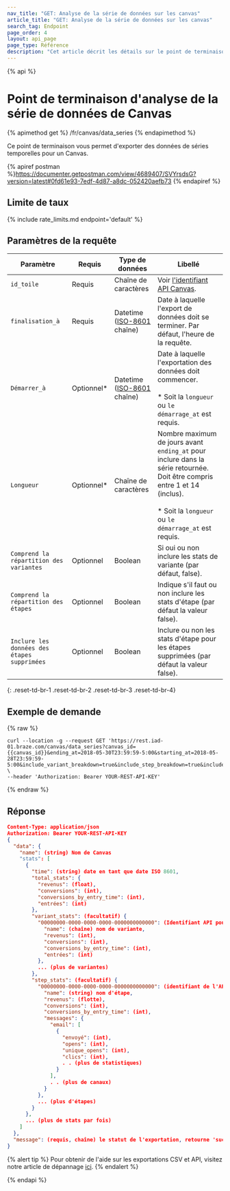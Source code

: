 ```yaml
---
nav_title: "GET: Analyse de la série de données sur les canvas"
article_title: "GET: Analyse de la série de données sur les canvas"
search_tag: Endpoint
page_order: 4
layout: api_page
page_type: Référence
description: "Cet article décrit les détails sur le point de terminaison Analytique de la série de données Canvas ."
---
```


{% api %}
# Point de terminaison d'analyse de la série de données de Canvas
{% apimethod get %}
/fr/canvas/data_series
{% endapimethod %}

Ce point de terminaison vous permet d'exporter des données de séries temporelles pour un Canvas.

{% apiref postman %}https://documenter.getpostman.com/view/4689407/SVYrsdsG?version=latest#0fd61e93-7edf-4d87-a8dc-052420aefb73 {% endapiref %}

## Limite de taux

{% include rate_limits.md endpoint='default' %}

## Paramètres de la requête

| Paramètre                                   | Requis     | Type de données                                                                | Libellé                                                                                                                                                                                             |
| ------------------------------------------- | ---------- | ------------------------------------------------------------------------------ | --------------------------------------------------------------------------------------------------------------------------------------------------------------------------------------------------- |
| `id_toile`                                  | Requis     | Chaîne de caractères                                                           | Voir [l'identifiant API Canvas]({{site.baseurl}}/api/identifier_types/).                                                                                                                            |
| `finalisation_à`                            | Requis     | Datetime <br>([ISO-8601](https://en.wikipedia.org/wiki/ISO_8601) chaîne) | Date à laquelle l'export de données doit se terminer. Par défaut, l'heure de la requête.                                                                                                            |
| `Démarrer_à`                                | Optionnel* | Datetime <br>([ISO-8601](https://en.wikipedia.org/wiki/ISO_8601) chaîne) | Date à laquelle l'exportation des données doit commencer. <br><br>* Soit la `longueur` ou `le démarrage_at` est requis.                                                                 |
| `Longueur`                                  | Optionnel* | Chaîne de caractères                                                           | Nombre maximum de jours avant `ending_at` pour inclure dans la série retournée. Doit être compris entre 1 et 14 (inclus). <br><br>* Soit la `longueur` ou `le démarrage_at` est requis. |
| `Comprend la répartition des variantes`     | Optionnel  | Boolean                                                                        | Si oui ou non inclure les stats de variante (par défaut, false).                                                                                                                                    |
| `Comprend la répartition des étapes`        | Optionnel  | Boolean                                                                        | Indique s'il faut ou non inclure les stats d'étape (par défaut la valeur false).                                                                                                                    |
| `Inclure les données des étapes supprimées` | Optionnel  | Boolean                                                                        | Inclure ou non les stats d'étape pour les étapes supprimées (par défaut la valeur false).                                                                                                           |
{: .reset-td-br-1 .reset-td-br-2 .reset-td-br-3  .reset-td-br-4}

## Exemple de demande
{% raw %}
```
curl --location -g --request GET 'https://rest.iad-01.braze.com/canvas/data_series?canvas_id={{canvas_id}}&ending_at=2018-05-30T23:59:59-5:00&starting_at=2018-05-28T23:59:59-5:00&include_variant_breakdown=true&include_step_breakdown=true&include_deleted_step_data=true' \
--header 'Authorization: Bearer YOUR-REST-API-KEY'
```
{% endraw %}

## Réponse

```json
Content-Type: application/json
Authorization: Bearer YOUR-REST-API-KEY
{
  "data": {
    "name": (string) Nom de Canvas
    "stats": [
      {
        "time": (string) date en tant que date ISO 8601,
        "total_stats": {
          "revenus": (float),
          "conversions": (int),
          "conversions_by_entry_time": (int),
          "entrées": (int)
        },
        "variant_stats": (facultatif) {
          "00000000-0000-0000-0000-0000000000000": (Identifiant API pour variant) {
            "name": (chaîne) nom de variante,
            "revenus": (int),
            "conversions": (int),
            "conversions_by_entry_time": (int),
            "entrées": (int)
          },
          ... (plus de variantes)
        },
        "step_stats": (facultatif) {
          "00000000-0000-0000-0000-0000000000000": (identifiant de l'API pour l'étape) {
            "name": (string) nom d'étape,
            "revenus": (flotte),
            "conversions": (int),
            "conversions_by_entry_time": (int),
            "messages": {
              "email": [
                {
                  "envoyé": (int),
                  "opens": (int),
                  "unique_opens": (int),
                  "clics": (int),
                  . . (plus de statistiques)
                }
              ],
              . . (plus de canaux)
            }
          },
          ... (plus d'étapes)
        }
      },
      ... (plus de stats par fois)
    ]
  },
  "message": (requis, chaîne) le statut de l'exportation, retourne 'success' quand complété sans erreurs
}
```
{% alert tip %}
Pour obtenir de l'aide sur les exportations CSV et API, visitez notre article de dépannage [ici]({{site.baseurl}}/user_guide/data_and_analytics/export_braze_data/export_troubleshooting/).
{% endalert %}

{% endapi %}
